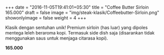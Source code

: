 +++
date = "2016-11-05T19:41:01+05:30"
title = "Coffee Butter Sirloin 165.000"
draft = false
image = "img/steak-klasik/Coffeebutter-Sirloin.png"
showonlyimage = false
weight = 4
+++

Klasik dengan sentuhan unik! Premium sirloin (has luar) yang dipoles mentega leleh beraroma kopi.
Termasuk side dish saja (disarankan tidak menggunakan saus untuk menjaga citarasa kopi).

**165.000**
